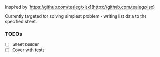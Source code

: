 Inspired by [https://github.com/tealeg/xlsx](https://github.com/tealeg/xlsx)

Currently targeted for solving simplest problem - writing list data to the specified sheet.

### TODOs
- [ ] Sheet builder
- [ ] Cover with tests